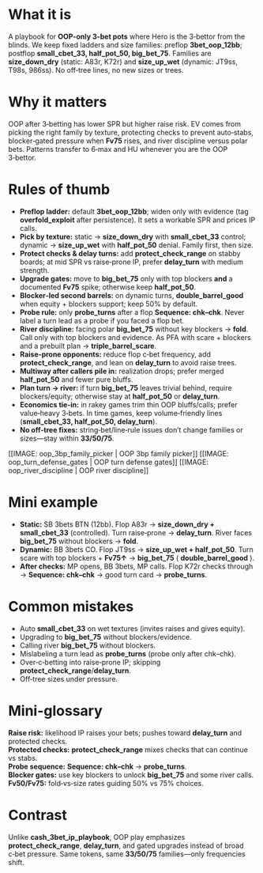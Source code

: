 # What it is
A playbook for **OOP-only 3-bet pots** where Hero is the 3‑bettor from the blinds. We keep fixed ladders and size families: preflop **3bet_oop_12bb**; postflop **small_cbet_33, half_pot_50, big_bet_75**. Families are **size_down_dry** (static: A83r, K72r) and **size_up_wet** (dynamic: JT9ss, T98s, 986ss). No off‑tree lines, no new sizes or trees.

# Why it matters
OOP after 3‑betting has lower SPR but higher raise risk. EV comes from picking the right family by texture, protecting checks to prevent auto‑stabs, blocker‑gated pressure when **Fv75** rises, and river discipline versus polar bets. Patterns transfer to 6‑max and HU whenever you are the OOP 3‑bettor.

# Rules of thumb
- **Preflop ladder:** default **3bet_oop_12bb**; widen only with evidence (tag **overfold_exploit** after persistence). It sets a workable SPR and prices IP calls.
- **Pick by texture:** static → **size_down_dry** with **small_cbet_33** control; dynamic → **size_up_wet** with **half_pot_50** denial. Family first, then size.
- **Protect checks & delay turns:** add **protect_check_range** on stabby boards; at mid SPR vs raise‑prone IP, prefer **delay_turn** with medium strength.
- **Upgrade gates:** move to **big_bet_75** only with top blockers **and** a documented **Fv75** spike; otherwise keep **half_pot_50**.
- **Blocker‑led second barrels:** on dynamic turns, **double_barrel_good** when equity + blockers support; keep 50% by default.
- **Probe rule:** only **probe_turns** after a flop **Sequence: chk–chk**. Never label a turn lead as a probe if you faced a flop bet.
- **River discipline:** facing polar **big_bet_75** without key blockers → **fold**. Call only with top blockers and evidence. As PFA with scare + blockers and a prebuilt plan → **triple_barrel_scare**.
- **Raise‑prone opponents:** reduce flop c‑bet frequency, add **protect_check_range**, and lean on **delay_turn** to avoid raise trees.
- **Multiway after callers pile in:** realization drops; prefer merged **half_pot_50** and fewer pure bluffs.
- **Plan turn → river:** if turn **big_bet_75** leaves trivial behind, require blockers/equity; otherwise stay at **half_pot_50** or **delay_turn**.
- **Economics tie‑in:** in rakey games trim thin OOP bluffs/calls; prefer value‑heavy 3‑bets. In time games, keep volume‑friendly lines (**small_cbet_33, half_pot_50, delay_turn**).
- **No off‑tree fixes:** string‑bet/line‑rule issues don’t change families or sizes—stay within **33/50/75**.

[[IMAGE: oop_3bp_family_picker | OOP 3bp family picker]]
[[IMAGE: oop_turn_defense_gates | OOP turn defense gates]]
[[IMAGE: oop_river_discipline | OOP river discipline]]

# Mini example
- **Static:** SB 3bets BTN (12bb). Flop A83r → **size_down_dry + small_cbet_33** (controlled). Turn raise‑prone → **delay_turn**. River faces **big_bet_75** without blockers → **fold**.
- **Dynamic:** BB 3bets CO. Flop JT9ss → **size_up_wet + half_pot_50**. Turn scare with top blockers + **Fv75↑** → **big_bet_75** ( **double_barrel_good** ).
- **After checks:** MP opens, BB 3bets, MP calls. Flop K72r checks through → **Sequence: chk–chk** → good turn card → **probe_turns**.

# Common mistakes
- Auto **small_cbet_33** on wet textures (invites raises and gives equity).  
- Upgrading to **big_bet_75** without blockers/evidence.  
- Calling river **big_bet_75** without blockers.  
- Mislabeling a turn lead as **probe_turns** (probe only after chk–chk).  
- Over‑c‑betting into raise‑prone IP; skipping **protect_check_range**/**delay_turn**.  
- Off‑tree sizes under pressure.

# Mini-glossary
**Raise risk:** likelihood IP raises your bets; pushes toward **delay_turn** and protected checks.  
**Protected checks:** **protect_check_range** mixes checks that can continue vs stabs.  
**Probe sequence:** **Sequence: chk–chk** → **probe_turns**.  
**Blocker gates:** use key blockers to unlock **big_bet_75** and some river calls.  
**Fv50/Fv75:** fold‑vs‑size rates guiding 50% vs 75% choices.

# Contrast
Unlike **cash_3bet_ip_playbook**, OOP play emphasizes **protect_check_range**, **delay_turn**, and gated upgrades instead of broad c‑bet pressure. Same tokens, same **33/50/75** families—only frequencies shift.

